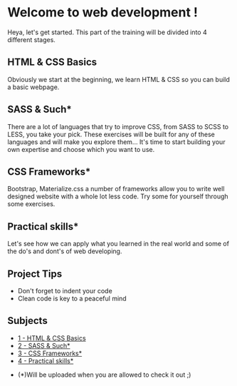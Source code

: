 # Welcome to web development !

Heya, let's get started.
This part of the training will be divided into 4 different stages.

## HTML & CSS Basics

Obviously we start at the beginning, we learn HTML & CSS so you can build a basic webpage.


## SASS & Such*

There are a lot of languages that try to improve CSS, from SASS to SCSS to LESS, you take your pick.
These exercises will be built for any of these languages and will make you explore them...
It's time to start building your own expertise and choose which you want to use.


## CSS Frameworks*

Bootstrap, Materialize.css a number of frameworks allow you to write well designed website with a whole lot less code.
Try some for yourself through some exercises.


## Practical skills*

Let's see how we can apply what you learned in the real world and some of the do's and dont's of web developing.


## Project Tips

- Don't forget to indent your code
- Clean code is key to a peaceful mind


## Subjects
- [1 - HTML & CSS Basics](1.HTML-CSS-Basics)
- [2 - SASS & Such*](2.SASS)
- [3 - CSS Frameworks*](3.CSS-Frameworks)
- [4 - Practical skills*](4.Practical-Skills)

* (*)Will be uploaded when you are allowed to check it out ;)